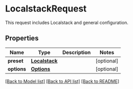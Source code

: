 # LocalstackRequest

This request includes Localstack and general configuration. 
## Properties
Name | Type | Description | Notes
------------ | ------------- | ------------- | -------------
**preset** | [**Localstack**](Localstack.md) |  | [optional] 
**options** | [**Options**](Options.md) |  | [optional] 

[[Back to Model list]](../README.md#documentation-for-models) [[Back to API list]](../README.md#documentation-for-api-endpoints) [[Back to README]](../README.md)


